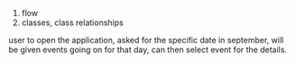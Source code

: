 1. flow
2. classes, class relationships


user to open the application, asked for the specific date in september, will be given events going on for that day, can then select event for the details.

